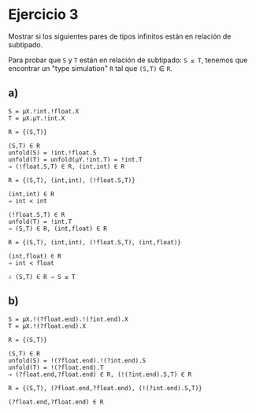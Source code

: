 # Ejercicio 3

Mostrar si los siguientes pares de tipos infinitos están en relación de subtipado.

Para probar que `S` y `T` están en relación de subtipado: `S ≤ T`, tenemos que encontrar un "type simulation" `R` tal que `(S,T)` ∈ `R`.

## a)

```
S = μX.!int.!float.X
T = μX.μY.!int.X
```

`R = {(S,T)}`

```
(S,T) ∈ R
unfold(S) = !int.!float.S
unfold(T) = unfold(μY.!int.T) = !int.T
⇒ (!float.S,T) ∈ R, (int,int) ∈ R
```

`R = {(S,T), (int,int), (!float.S,T)}`

```
(int,int) ∈ R
⇒ int ≺ int
```

```
(!float.S,T) ∈ R
unfold(T) = !int.T
⇒ (S,T) ∈ R, (int,float) ∈ R
```

`R = {(S,T), (int,int), (!float.S,T), (int,float)}`

```
(int,float) ∈ R
⇒ int ≺ float
```

`∴ (S,T) ∈ R ⇒ S ≤ T`

## b)

```
S = μX.!(?float.end).!(?int.end).X
T = μX.!(?float.end).X
```

`R = {(S,T)}`

```
(S,T) ∈ R
unfold(S) = !(?float.end).!(?int.end).S
unfold(T) = !(?float.end).T
⇒ (?float.end,?float.end) ∈ R, (!(?int.end).S,T) ∈ R
```

`R = {(S,T), (?float.end,?float.end), (!(?int.end).S,T)}`

```
(?float.end,?float.end) ∈ R
```
